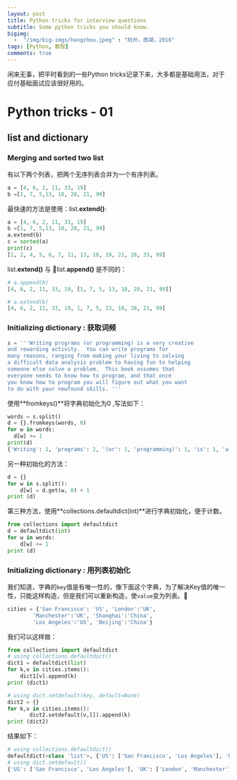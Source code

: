 ```yaml
---
layout: post
title: Python tricks for interview questions
subtitle: Some python tricks you should know.
bigimg: 
  -  "/img/big-imgs/hangzhou.jpeg" : "杭州，西湖，2016"
tags: [Python, 教程]
comments: true
---
```


闲来无事，把平时看到的一些Python tricks记录下来，大多都是基础用法，对于应付基础面试应该很好用的。

# Python tricks - 01

## list and dictionary

### Merging and sorted two list

有以下两个列表，把两个无序列表合并为一个有序列表。

``` python
a = [4, 6, 2, 11, 33, 19]
b =[1, 7, 5,13, 18, 28, 21, 99]
```

最快速的方法是使用：list.**extend()**:

``` python
a = [4, 6, 2, 11, 33, 19]
b =[1, 7, 5,13, 18, 28, 21, 99]
a.extend(b)
c = sorted(a)
print(c)
[1, 2, 4, 5, 6, 7, 11, 13, 18, 19, 21, 28, 33, 99]
```

list.**extend()** 与 list.**append()** 是不同的：

``` python
# a.append(b)
[4, 6, 2, 11, 33, 19, [1, 7, 5, 13, 18, 28, 21, 99]]  

# a.extend(b)
[4, 6, 2, 11, 33, 19, 1, 7, 5, 13, 18, 28, 21, 99]

```

### Initializing dictionary : 获取词频

``` python
s = '''Writing programs (or programming) is a very creative 
and rewarding activity.  You can write programs for 
many reasons, ranging from making your living to solving
a difficult data analysis problem to having fun to helping
someone else solve a problem.  This book assumes that 
everyone needs to know how to program, and that once 
you know how to program you will figure out what you want 
to do with your newfound skills. '''
```

使用**fromkeys()**将字典初始化为0 ,写法如下：

``` python
words = s.split()
d = {}.fromkeys(words, 0)
for w in words:
  d[w] += 1
print(d)
{'Writing': 1, 'programs': 2, '(or': 1, 'programming)': 1, 'is': 1, 'a': 3, 'very': 1, 'creative': 1, 'and': 2, 'rewarding': 1, 'activity.': 1, 'You': 1, 'can': 1, 'write': 1, 'for': 1, 'many': 1, 'reasons,': 1, 'ranging': 1, 'from': 1, 'making': 1, 'your': 2, 'living': 1, 'to': 7, 'solving': 1, 'difficult': 1, 'data': 1, 'analysis': 1, 'problem': 1, 'having': 1, 'fun': 1, 'helping': 1, 'someone': 1, 'else': 1, 'solve': 1, 'problem.': 1, 'This': 1, 'book': 1, 'assumes': 1, 'that': 2, 'everyone': 1, 'needs': 1, 'know': 2, 'how': 2, 'program,': 1, 'once': 1, 'you': 3, 'program': 1, 'will': 1, 'figure': 1, 'out': 1, 'what': 1, 'want': 1, 'do': 1, 'with': 1, 'newfound': 1, 'skills.': 1}
```

另一种初始化的方法：

``` python
d = {}
for w in s.split():
    d[w] = d.get(w, 0) + 1
print (d)
```

第三种方法，使用**collections.defaultdict(int)**进行字典初始化，便于计数。

``` python
from collections import defaultdict
d = defaultdict(int)
for w in words:
    d[w] += 1
print (d)
```

### Initializing dictionary : 用列表初始化

我们知道，字典的`key`值是有唯一性的，像下面这个字典，为了解决Key值的唯一性，只能这样构造，但是我们可以重新构造，使`value`变为列表。

``` python
cities = {'San Francisco': 'US', 'London':'UK',
        'Manchester':'UK', 'Shanghai':'China',
        'Los Angeles':'US', 'Beijing':'China'}
```

我们可以这样做：

``` python
from collections import defaultdict
# using collections.defaultdict()
dict1 = defaultdict(list)
for k,v in cities.items():
    dict1[v].append(k)
print (dict1)

# using dict.setdefault(key, default=None)
dict2 = {}
for k,v in cities.items():
       dict2.setdefault(v,[]).append(k)
print (dict2)
```

结果如下：

``` python
# using collections.defaultdict()
defaultdict(<class 'list'>, {'US': ['San Francisco', 'Los Angeles'], 'UK': ['London', 'Manchester'], 'China': ['Shanghai', 'Beijing']})
# using dict.setdefault()
{'US': ['San Francisco', 'Los Angeles'], 'UK': ['London', 'Manchester'], 'China': ['Shanghai', 'Beijing']}
```

